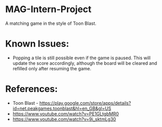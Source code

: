 # MAG-Intern-Project
 A matching game in the style of Toon Blast.
 
# Known Issues:
 - Popping a tile is still possible even if the game is paused. This will update the score accordingly, although the board will be cleared and refilled only after resuming the game.

# References:
 - Toon Blast - https://play.google.com/store/apps/details?id=net.peakgames.toonblast&hl=en_GB&gl=US
 - https://www.youtube.com/watch?v=PE1GLtgbMR0
 - https://www.youtube.com/watch?v=9i_sktmLg30
